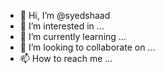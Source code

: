 - 👋 Hi, I’m @syedshaad
- 👀 I’m interested in ...
- 🌱 I’m currently learning ...
- 💞️ I’m looking to collaborate on ...
- 📫 How to reach me ...

<!---
syedshaad/syedshaad is a ✨ special ✨ repository because its `README.md` (this file) appears on your GitHub profile.
You can click the Preview link to take a look at your changes.
--->

